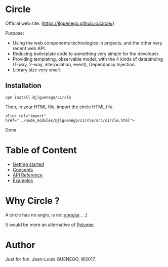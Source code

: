 Circle
======

Official web site: (https://jlguenego.github.io/circle/)

Purpose: 
- Using the web components technologies in projects, and the other very recent web API.
- Reducing boilerplate code to something very simple for the developer.
- Providing templating, observable model, with the 4 kinds of databinding (1-way, 2-way, interpolation, event), Dependancy Injection.
- Library size very small.

Installation
------------
```
npm install @jlguenego/circle
```

Then, in your HTML file, import the circle HTML file.
```
<link rel="import" href="../node_modules/@jlguenego/circle/src/circle.html">
```

Done.


Table of Content
================

- [Getting started](./doc/GettingStarted.md)
- [Concepts](./doc/Concepts.md)
- [API Reference](./doc/APIReference.md)
- [Examples](./doc/Examples.md)


Why Circle ?
============

A circle has no angle, is not [angular](https://angular.io/)... ;)

It would be more an alternative of [Polymer](https://www.polymer-project.org/)



Author
======
Just for fun.
Jean-Louis GUENEGO, @2017.



